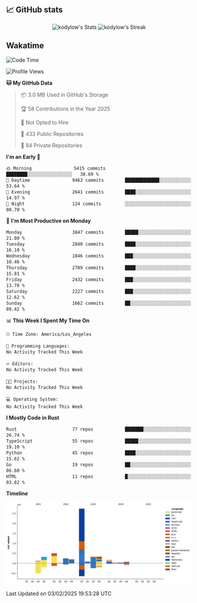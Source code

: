 ## 📈 GitHub stats
<!--START_SECTION:github-->
<div class="badges-githubstats">
  <p align="center">
    <img src="https://github-readme-stats.vercel.app/api?username=kodylow&theme=tokyonight&show_icons=true&hide_border=true&count_private=true" alt="kodylow's Stats" height="165">
    <img src="https://github-readme-streak-stats.herokuapp.com/?user=kodylow&theme=tokyonight&hide_border=true" alt="kodylow's Streak" height="165">
  </p>
</div>
<!--END_SECTION:github-->

## Wakatime 
<!--START_SECTION:waka-->
![Code Time](http://img.shields.io/badge/Code%20Time-1%2C294%20hrs%2031%20mins-blue)

![Profile Views](http://img.shields.io/badge/Profile%20Views-2-blue)

**🐱 My GitHub Data** 

> 📦 3.0 MB Used in GitHub's Storage 
 > 
> 🏆 58 Contributions in the Year 2025
 > 
> 🚫 Not Opted to Hire
 > 
> 📜 433 Public Repositories 
 > 
> 🔑 84 Private Repositories 
 > 
**I'm an Early 🐤** 

```text
🌞 Morning                5415 commits        ████████░░░░░░░░░░░░░░░░░   30.69 % 
🌆 Daytime                9463 commits        █████████████░░░░░░░░░░░░   53.64 % 
🌃 Evening                2641 commits        ████░░░░░░░░░░░░░░░░░░░░░   14.97 % 
🌙 Night                  124 commits         ░░░░░░░░░░░░░░░░░░░░░░░░░   00.70 % 
```
📅 **I'm Most Productive on Monday** 

```text
Monday                   3847 commits        █████░░░░░░░░░░░░░░░░░░░░   21.80 % 
Tuesday                  2840 commits        ████░░░░░░░░░░░░░░░░░░░░░   16.10 % 
Wednesday                1846 commits        ███░░░░░░░░░░░░░░░░░░░░░░   10.46 % 
Thursday                 2789 commits        ████░░░░░░░░░░░░░░░░░░░░░   15.81 % 
Friday                   2432 commits        ███░░░░░░░░░░░░░░░░░░░░░░   13.78 % 
Saturday                 2227 commits        ███░░░░░░░░░░░░░░░░░░░░░░   12.62 % 
Sunday                   1662 commits        ██░░░░░░░░░░░░░░░░░░░░░░░   09.42 % 
```


📊 **This Week I Spent My Time On** 

```text
🕑︎ Time Zone: America/Los_Angeles

💬 Programming Languages: 
No Activity Tracked This Week

🔥 Editors: 
No Activity Tracked This Week

🐱‍💻 Projects: 
No Activity Tracked This Week

💻 Operating System: 
No Activity Tracked This Week
```

**I Mostly Code in Rust** 

```text
Rust                     77 repos            ███████░░░░░░░░░░░░░░░░░░   26.74 % 
TypeScript               55 repos            █████░░░░░░░░░░░░░░░░░░░░   19.10 % 
Python                   45 repos            ████░░░░░░░░░░░░░░░░░░░░░   15.62 % 
Go                       19 repos            ██░░░░░░░░░░░░░░░░░░░░░░░   06.60 % 
HTML                     11 repos            █░░░░░░░░░░░░░░░░░░░░░░░░   03.82 % 
```



**Timeline**

![Lines of Code chart](https://raw.githubusercontent.com/Kodylow/Kodylow/master/assets/bar_graph.png)


 Last Updated on 03/02/2025 19:53:28 UTC
<!--END_SECTION:waka-->
